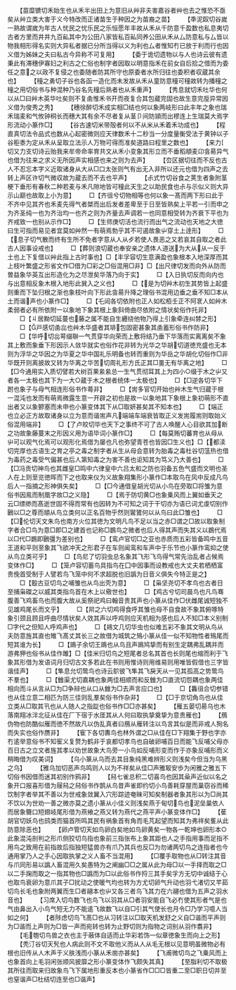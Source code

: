 <!-- { "loadSidebar": true } -->
　　【苗糜镳切禾始生也从禾半出田上为意旧从艸非夫害嘉谷者艸也去之惟恐不亟矣从艸立类大害于义今特改而正诸苗生于种因之为苗裔之苗】
　　【秊泥臤切谷嵗一熟故谓嵗为年古人忧民之忧乐民之乐恒愿年丰故从禾从千防意千盈数也私息夷切古者方里而井井九百畆其中为公田八家皆私百畆同养公田从禾从厶防意私与厶皆以物我相形得名实则大异私者据已分所当得以义为利也厶者惟知冇已放于利而行也因义借为姊妹之夫曰私古今异称不可复用】
　　【委于诡切遗物以与人也诗云彼有遗秉此有滞穗伊寡妇之利古之仁俗也制字者因取以明意指禾在前女自后拾之借而为委任之意之以政不复侵之也委随者防其所守也原委者水所归往也委积者収蔵其余也】
　　【穜之勇切子谷也各函一造化而未发故从禾从童防意穜可穜故转为播穜之穜之用切俗书与种混种乃谷名先穜后熟者也从禾重声】
　　【秀息就切禾吐华也何以从□曰艸木英华吐矣则不复圅惟禾书开而夜复合其包蔵完固也故生意完垕异常因义借为俊秀之秀】
　　【穗徐醉切禾成实相□结也何以象两岐形曰此丰年之象也瑞禾瑞麦和气攸钟秱长而穗大其有余不尽者复从茎卩间防頴而出樛连上生瑞莫大焉字形流动小篆作□】
　　【谷古速切米带殻者何以不从米从禾着禾功成也】
　　【程直真切法令品式也数从心起密微则应天律数禾十二秒当一分度量衡受法于黄钟以子谷秬黍为定从禾从呈取立法示人万物可得而准矣道路曰程里之数也】
　　【来力切又力支切诗云贻我来牟帝命率育共文从禾小变象其形立而不垂稻頫麦卬侌昜异气也借为往来之求义无所因声实相感也来之则为去声】
　　【厺区据切往而不反也古人不忍忘本字义近取诸身从大从□口太张则气有出无入非所以还元也借为四声之去转上声区许切气微収故为蔵去而不去也平声】
　　【尗式竹切谷食之荚生者象附茎梗下垂形有春秋二种若麦与禾凡隙地皆可穜此天生之以助民食也尗与示似义则大异示山巅也故取上小为意】
　　□【齐徂兮切物相等也何以象一髙而两下形曰此于不齐中见其齐也禾麦先得气者桀而出后发者差卑至于日至皆熟矣上平若一引而申之为齐圣纯一也为齐治均一也齐之则为齐量去声调若一也同意相受转为齐衰下平也为齐戒致一也别从示作□】
　　□【生师庚切活也流行而出气之流动也天地之大徳曰生可指而易见者宜莫如艸然一有萌焉勃乎其不可遏故象屮穿土上逹形】
　　□【息子切气散而终有生所不免者字意从人从歺若使人畏恶之又若哀其自取之者此古人因事设戒也】
　　□【葬则浪切蔵也奉安亲之遗体人道送为大从从一反于土也上下复借以艸此指上古时事也】□【丰孚容切生意满盈也象根本入地深厚而其上枝叶繁盛之形省文作□借为□彩之□俗混用□非】□【出尺律切发而向外从防而曽益象华英互出形造化为之尽泄矣华落乃向于实】
　　□【入日执切反而向内也与出意相反象木根入地形此巽入之义也】
　　□【是为切艸木初生其势皆上起盛则重而下坠归根之渐也象枝叶向下形此侌昜升降之理俗书混用边垂之垂不知□本从土而谐声也小篆作□】
　　□【乇闼各切依附也正人如松栢壬正不阿衺人如艸木柔弱者必有所依附一以象地下象其根上象斜倚曲尽依附之情状矣俗作托非】
　　□【丩居黝切延蔓也藤之属不能自生纒绕他物乃得上引象牵连纠棼之形】
　　□【戸感切圅惢也艸木华盛者其琲包固密甚象其圅蓄形俗书作防非】
　　□【华呼切惢萼缀聨一气贯穿华向荣而上敷将结乃垂下华落而实离离矣不象其上敷而象垂下形因示人敛华就实也俗作花非转为光华之华胡切道徳充盛也无本则为浮华之华因之为华夏之华中国礼乐明备也转而重则为华岳之华胡化切俗作□非华既开则离披故又转为华离之华苦切周礼形方氏正其□畺无有华离之地】
　　□【□今通用实入质切譬若大树百果絫絫总一生气贯彻耳其上为四小○缀于木之屮又者各一太极也其下为一大○蔵于木之根者统体一太极也】
　　□【□逆各切华下跗也象子与母气相连形俗书作蕚非】
　　□【耑多官切开始也艸木生气归蔵于根一混沌也发而有萌焉微露生意一开辟之初也是故一以象地其下象根上象初萌形不直出者又以象鬰塞而未申也小篆变体其下从□取妍甚矣其不知本也】
　　□【端正也立必正方故取诸身以立为意而谐耑声凡端端车端衰皆取正义发耑履耑则取始义俗混用端非】
　　□【了卢皎切毕也天下之事终不可了古人唤醒人心目欲其加断之功故象藤蔓末之形因义用为语毕词小篆作□】
　　□【每莫贿切蕃育也从母从屮可以观气化焉可以观形化焉借为屡也凡也弥望青苍也皆因□生义也】□【都渎切完厚也古语生之育之亭之毒之制字者从生从母会意转为胎毒之毒杜谷切蕰热也借为毒药之毒受气偏甚也后人第知毒之为害不善也讵知其为笃义乃大善也】
　　□【□冯贡切神鸟也其雌皇□鸣中六律皇中六吕太和之防也羽备五色气盛而文明也圣人在上则至览徳晖而下之也取来仪为义故象翔集形小篆作□本取鸟在风中反成凡鸟后人一指摘之形神俱失矣】
　　□【□今通借皇胡光切从小鸟在旁取□将雏为意俗书因鳯而制凰字故□之义隐】
　　□【焉于防切黄□也象乗风而上翼如垂天之云□缥缈而髙逝世固不得而常有也因转为不可知之词于干切亦为语已词尤虔切别作鶠以□之尊而頫从鸟立类何以正名百物乎然则鸑鷟何以从鸟曰此□雏也】
　　□【□伦切天文朱鸟也南方火位其徳为文明凡鸟不足以当之赤□谓之□故以取象制字者合□鸟为意□即□之建首也记称□鷃鸟之微者也后人得其声而失其义以鷃代焉以□代□鷃即鶠彊为差别也】
　　□【鸾卢官切□之亚也赤质而五彩皆备鸣中五音王道和平则至象其飞欲冲天之形君子在车则闻鸾和车声中于乐节也小篆作鸾抑之使从鸟立类可乎】
　　□【鸟尼了切羽虫总名象其飞形飞鸟得气常先治乱者占候焉变体作□】
　　□【笼卢容切蓄鸟具指鸟在囗中因事而设教戒也大丈夫若栖栖富贵俛首受制于人譬若鸟飞笼中何不求超脱也旧譌为日音义俱失今特正是之】
　　□【鷇古豆切鸟之哺雏也从鸟出壳为意】
　　□【枭坚尧切不孝鸟也古者日至捕枭磔之以威其类指鸟首在木上以儆世也】
　　□【鸡古兮切司晨鸟也凡鸟骞腹善飞鸡畜鸟也而腹大故从奚祭祀鸡曰翰音贵其声也小篆从佳作□伏雌尾诚短独不见雄鸡尾长而文乎】
　　□【喌之六切鸡得食呼其雏也母不自食故不象其俯啄特象引颈且顾且呼曲尽情状矣人效其声以呼鸡则应天机相为感也后人不知□本义别制□字代之但知人呼鸡声也】
　　□【鳺文几切华虫也似难五彩不象其文明从鸟从夫防意旌其直也雉飞髙丈其长三之故借为城筑之鴙小篆从佳一似不知物性者鴙尾而短其谁为长】
　　□【鴡子余切王鴡也从鸟且声鴡鸠挚而有别生定耦弗乱耦并而游弗狎也俗书从佳作雎】□【佳米归切鸟之短尾者总名其首也长则尾也缩而利于飞象其形借为发语词月归切古文多若此在书则用惟诗则用维易则用唯皆假借也三字皆谐佳声】
　　□【隼息允切鸷鸟也诗云鴥彼飞隼其飞戾天从一见其孤高之势鸷鸟不羣也】
　　□【雔渠尤切嘉耦也象两佳相顺而和反雔为□直流切怨耦也象两佳相向而斗从言从□为□争辩也从口从雔为□去声言应口也】
　　□【雥徂合切参错也从佳立意二相匹为防三佳则乱羣矣俗书作杂非】
　　□【□于京切角鸟也从佳立类从□取其卂也从人随人之指踨也俗书作□□亦甚矣】
　　【雁五晏切昜乌也木落南翔冰泮北征从佳在厂下宿于水厓其从人何曰取执挚奠挚为意贵雁也】
　　【鴈伪物也防酷似雁而徳不然故凡以伪乱真者曰鴈从雁转注以鸟言其似是而非戒人狥名而失实也俗作赝非】
　　【寉下各切夀鸟也林外谓之□从佳在□下翔集于野也字亦冇逺举意俗书不知寉义复赘为鹤非于哀都切孝鸟也自破卵哺百日而能飞反哺父母亦百日古之立文者旌其孝以劝世故象大鸟旁一小鸟如反哺形变而作于亦象反哺形而义稍晦借为叹美词】
　　【乌小篆从乌而去其目象纯黑难辨形义则浅矣今但当为乌黑之乌】
　　【雅乌加切恶声鸟鸣则人以为不祥矣从佳□声雅冣安歩为闲雅之雅五下切俗书因借而迷其初别作鸦非】
　　【舄七雀总积二切喜鸟也因其喿声近似以名之象开口报喜形借为屦舄之舄俗书作鹊从鸟昔声雀即约切小鸟善耗穿屋而巢窃谷而稀饮制字者举其不善以为世戒象敛翼入穴形踪迹奄昧可知矣制器者象其形以为□尚其不饮以为世劝一善之微亦莫之遗小篆从小佳义则浅矣燕于甸切鸟也泥垒巢依人而居象籋口短翅岐尾形借为燕飨之燕又转为燕代之燕平声小篆变体作□】
　　【萑胡官切妖鸟也鸱类而猫首所鸣其民有祸象首有角而毛芃起望而知其为弗祥矣蒦从此防意除恶也】
　　【卵卢管切天如鸟卵白矣地如鸟卵黄矣一物各一乾坤也卵形本○此象混沌剖判之形爪侧狡切鸟指也象前三指张布上象其距也人之手指用事而足指不用鸟之致用在前指故后指独短猛兽亦有爪乃其兵也反□为勿诸两切鸟之连指者也今通用掌乃人之手心因取执掌之义人畜不当混用】
　　【□覆手取物也从□转注其音与爪同形易以譌人畜混用久矣愚特为之阐幽□□之属从此为母□以一手择而取之□以二手掬而取之一指其物也□譌而为□以此俗书作捋三其手矣孚方无切中诚结于心也取鸟衰卵为意爪其子□扰动之使暖气均也转为方尤切卵气升动也羽弋渚切又芊茹切鸟长毛也象附两翼而生□者翮本也屮又各三者鸟飞其力在六翮也借为五声之羽水音也】
　　【习席入切鸟数飞也鸟飞以羽其从□者羽安能自飞必冇使其形者气是也气由鼻出入小鸟气短无力不能逺飞故数飞以自□引其气使长也月令□乃学习噫人当如之何】
　　【者陟虑切鸟飞髙□也从习转注以□取天机发舒之义自□谐而平声则为□谐而上声则为□皆一声而宛转也转为止野切则为指物之词别从羽作翥非】
　　【毛匏切鸟兽之衣也主于蔽体自适而止华彩若饰一似章徳象生而向上之形】
　　【秃汀谷切天髠也人病此则不文不取他义而从人从毛无根以见意明虽微物必有根也旧传从人木声于义肤浅而小篆从禾凿亦甚矣】
　　【飞甫微切鸟之飞乗风而上也象首向上毛羽闲张顺风披靡之形小篆变体作飞颇失其真】
　　【至脂利切不取极其所往而取来归故象鸟飞下属地形重反本也小篆省作□□□皆重二至□职日切并至也窒谐声□杜结切连至也□谐声】
